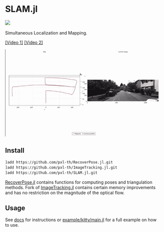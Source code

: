 # SLAM.jl

[![](https://img.shields.io/badge/docs-dev-blue.svg)](https://pxl-th.github.io/SLAM.jl/dev/)

Simultaneous Localization and Mapping.

[[Video 1]](https://youtu.be/XLFdwK0FIYI)
[[Video 2]](https://youtu.be/wmPZ63hQe7U)

![KITTY 05 sequence demo](res/kitty-05.gif)

## Install

```bash
]add https://github.com/pxl-th/RecoverPose.jl.git
]add https://github.com/pxl-th/ImageTracking.jl.git
]add https://github.com/pxl-th/SLAM.jl.git
```

[RecoverPose.jl](https://github.com/pxl-th/RecoverPose.jl) contains functions for computing poses and triangulation methods.
Fork of [ImageTracking.jl](https://github.com/pxl-th/ImageTracking.jl) contains certain memory improvements
and has no restriction on the magnitude of the optical flow.

## Usage

See [docs](https://pxl-th.github.io/SLAM.jl/dev/) for instructions
or [example/kitty/main.jl](https://github.com/pxl-th/SLAM.jl/tree/master/example/kitty/main.jl)
for a full example on how to use.
